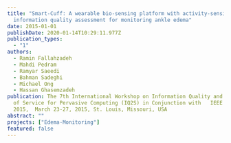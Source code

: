 ```yaml
---
title: "Smart-Cuff: A wearable bio-sensing platform with activity-sensitive
  information quality assessment for monitoring ankle edema"
date: 2015-01-01
publishDate: 2020-01-14T10:29:11.977Z
publication_types:
  - "1"
authors:
  - Ramin Fallahzadeh
  - Mahdi Pedram
  - Ramyar Saeedi
  - Bahman Sadeghi
  - Michael Ong
  - Hassan Ghasemzadeh
publication: The 7th International Workshop on Information Quality and Quality
  of Service for Pervasive Computing (IQ2S) in Conjunction with   IEEE PerCom
  2015,  March 23-27, 2015, St. Louis, Missouri, USA
abstract: ""
projects: ["Edema-Monitoring"]
featured: false
---
```

